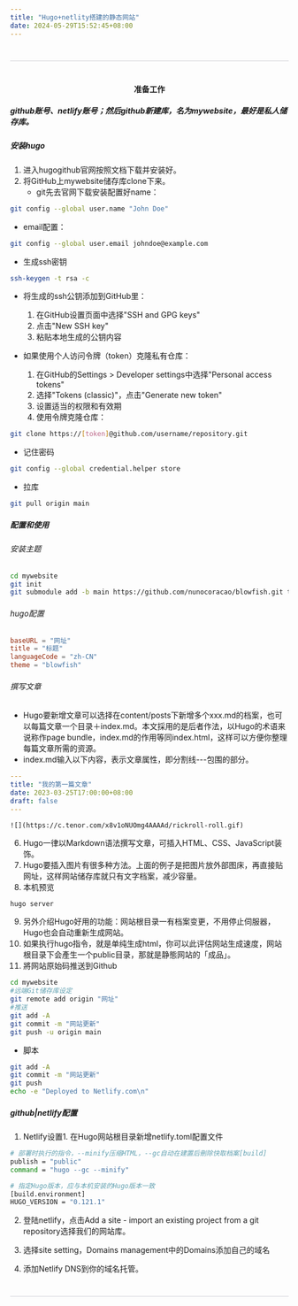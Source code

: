 ```yaml
---
title: "Hugo+netlity搭建的静态网站"
date: 2024-05-29T15:52:45+08:00
---
```


<style>
.apple-divider {
    border: none;
    height: 1px;
    background: #d2d2d7;
    margin: 2.5rem auto;
    max-width: 980px;
}
</style>

<hr class="apple-divider">

<div style="text-align: center;">

#### 准备工作

</div>

##### github账号、netlify账号；然后github新建库，名为mywebsite，最好是私人储存库。

##### 安装hugo
1. 进入hugogithub官网按照文档下载并安装好。
2. 将GitHub上mywebsite储存库clone下来。
   - git先去官网下载安装配置好name：
```bash
git config --global user.name "John Doe"
```
   - email配置：    
```bash
git config --global user.email johndoe@example.com
```
   - 生成ssh密钥
```bash
ssh-keygen -t rsa -c
```
- 将生成的ssh公钥添加到GitHub里：
  1. 在GitHub设置页面中选择"SSH and GPG keys"
  2. 点击"New SSH key"
  3. 粘贴本地生成的公钥内容

- 如果使用个人访问令牌（token）克隆私有仓库：
  1. 在GitHub的Settings > Developer settings中选择"Personal access tokens"
  2. 选择"Tokens (classic)"，点击"Generate new token"
  3. 设置适当的权限和有效期
  4. 使用令牌克隆仓库：
```bash
git clone https://[token]@github.com/username/repository.git
```
  - 记住密码
```bash
git config --global credential.helper store
```
  - 拉库
```bash
git pull origin main
```

##### 配置和使用
###### 安装主题
```bash
cd mywebsite
git init
git submodule add -b main https://github.com/nunocoracao/blowfish.git themes/blowfish
```
###### hugo配置
```toml
baseURL = "网址"
title = "标题"
languageCode = "zh-CN"
theme = "blowfish"
```    
###### 撰写文章
   - Hugo要新增文章可以选择在content/posts下新增多个xxx.md的档案，也可以每篇文章一个目录＋index.md。本文採用的是后者作法，以Hugo的术语来说称作page bundle，index.md的作用等同index.html，这样可以方便你整理每篇文章所需的资源。
   - index.md输入以下内容，表示文章属性，即分割线---包围的部分。
```yaml
---
title: "我的第一篇文章"
date: 2023-03-25T17:00:00+08:00
draft: false
---
```
    ![](https://c.tenor.com/x8v1oNUOmg4AAAAd/rickroll-roll.gif)
6. Hugo一律以Markdown语法撰写文章，可插入HTML、CSS、JavaScript装饰。
7. Hugo要插入图片有很多种方法。上面的例子是把图片放外部图床，再直接贴网址，这样网站储存库就只有文字档案，减少容量。
8. 本机预览
```bash
hugo server
```
9. 另外介绍Hugo好用的功能：网站根目录一有档案变更，不用停止伺服器，Hugo也会自动重新生成网站。
10. 如果执行hugo指令，就是单纯生成html，你可以此评估网站生成速度，网站根目录下会產生一个public目录，那就是静態网站的「成品」。
11. 將网站原始码推送到Github
```bash
cd mywebsite
#远端Git储存库设定
git remote add origin "网址"
#推送
git add -A
git commit -m "网站更新"
git push -u origin main
```
- 脚本
```bash
git add -A
git commit -m "网站更新"
git push
echo -e "Deployed to Netlify.com\n"
```

##### github|netlify配置
1. Netlify设置1. 在Hugo网站根目录新增netlify.toml配置文件
```bash
# 部署时执行的指令，--minify压缩HTML，--gc自动在建置后刪除快取档案[build]
publish = "public"
command = "hugo --gc --minify"

# 指定Hugo版本，应与本机安装的Hugo版本一致
[build.environment]
HUGO_VERSION = "0.121.1"
```
2. 登陆netlify，点击Add a site - import an existing project from a git repository选择我们的网站库。

3. 选择site setting，Domains management中的Domains添加自己的域名

4. 添加Netlify DNS到你的域名托管。

<hr class="apple-divider">